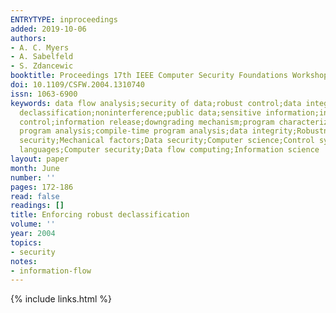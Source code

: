 ```yaml
---
ENTRYTYPE: inproceedings
added: 2019-10-06
authors:
- A. C. Myers
- A. Sabelfeld
- S. Zdancewic
booktitle: Proceedings 17th IEEE Computer Security Foundations Workshop
doi: 10.1109/CSFW.2004.1310740
issn: 1063-6900
keywords: data flow analysis;security of data;robust control;data integrity;robust
  declassification;noninterference;public data;sensitive information;information flow
  control;information release;downgrading mechanism;program characterization;attackers;type-based
  program analysis;compile-time program analysis;data integrity;Robustness;Information
  security;Mechanical factors;Data security;Computer science;Control systems;Computer
  languages;Computer security;Data flow computing;Information science
layout: paper
month: June
number: ''
pages: 172-186
read: false
readings: []
title: Enforcing robust declassification
volume: ''
year: 2004
topics:
- security
notes:
- information-flow
---
```


{% include links.html %}
